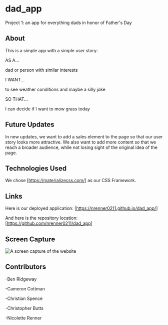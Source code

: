 # dad_app

Project 1: an app for everything dads in honor of Father's Day

## About

This is a simple app with a simple user story:

AS A...

dad or person with similar interests

I WANT...

to see weather conditions and maybe a silly joke

SO THAT...

I can decide if I want to mow grass today

## Future Updates

In new updates, we want to add a sales element to the page so that our user story looks more attractive. We also want to add more content so that we reach a broader audience, while not losing sight of the original idea of the page.

## Technologies Used

We chose [https://materializecss.com/] as our CSS Framework.

## Links

Here is our deployed application: [https://nrenner0211.github.io/dad_app/]

And here is the repository location: [https://github.com/nrenner0211/dad_app]

## Screen Capture

![A screen capture of the website](assets/images/screen-capture%20(1).gif)

## Contributors

-Ben Ridgeway

-Cameron Cottman

-Christian Spence

-Christopher Butts

-Nicolette Renner
